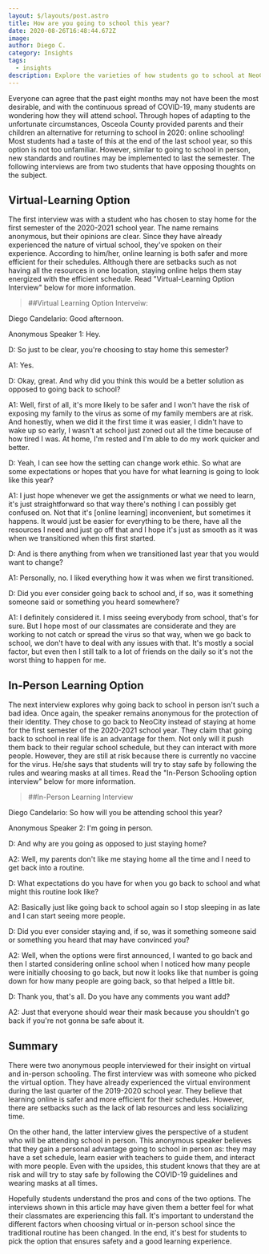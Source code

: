 ```yaml
---
layout: $/layouts/post.astro
title: How are you going to school this year?
date: 2020-08-26T16:48:44.672Z
image:
author: Diego C.
category: Insights
tags:
  - insights
description: Explore the varieties of how students go to school at NeoCity Academy
---
```


Everyone can agree that the past eight months may not have been the most desirable, and with the continuous spread of COVID-19, many students are wondering how they will attend school. Through hopes of adapting to the unfortunate circumstances, Osceola County provided parents and their children an alternative for returning to school in 2020: online schooling! Most students had a taste of this at the end of the last school year, so this option is not too unfamiliar. However, similar to going to school in person, new standards and routines may be implemented to last the semester. The following interviews are from two students that have opposing thoughts on the subject.

## Virtual-Learning Option

The first interview was with a student who has chosen to stay home for the first semester of the 2020-2021 school year. The name remains anonymous, but their opinions are clear. Since they have already experienced the nature of virtual school, they've spoken on their experience. According to him/her, online learning is both safer and more efficient for their schedules. Although there are setbacks such as not having all the resources in one location, staying online helps them stay energized with the efficient schedule. Read "Virtual-Learning Option Interview" below for more information.

> ##Virtual Learning Option Interveiw:

Diego Candelario: Good afternoon.

Anonymous Speaker 1: Hey.

D: So just to be clear, you're choosing to stay home this semester?

A1: Yes.

D: Okay, great. And why did you think this would be a better solution as opposed to going back to school?

A1: Well, first of all, it's more likely to be safer and I won't have the risk of exposing my family to the virus as some of my family members are at risk. And honestly, when we did it the first time it was easier, I didn't have to wake up so early, I wasn't at school just zoned out all the time because of how tired I was. At home, I'm rested and I'm able to do my work quicker and better.

D: Yeah, I can see how the setting can change work ethic. So what are some expectations or hopes that you have for what learning is going to look like this year?

A1: I just hope whenever we get the assignments or what we need to learn, it's just straightforward so that way there's nothing I can possibly get confused on. Not that it's [online learning] inconvenient, but sometimes it happens. It would just be easier for everything to be there, have all the resources I need and just go off that and I hope it's just as smooth as it was when we transitioned when this first started.

D: And is there anything from when we transitioned last year that you would want to change?

A1: Personally, no. I liked everything how it was when we first transitioned.

D: Did you ever consider going back to school and, if so, was it something someone said or something you heard somewhere?

A1: I definitely considered it. I miss seeing everybody from school, that's for sure. But I hope most of our classmates are considerate and they are working to not catch or spread the virus so that way, when we go back to school, we don't have to deal with any issues with that. It's mostly a social factor, but even then I still talk to a lot of friends on the daily so it's not the worst thing to happen for me.

## In-Person Learning Option

The next interview explores why going back to school in person isn't such a bad idea. Once again, the speaker remains anonymous for the protection of their identity. They chose to go back to NeoCity instead of staying at home for the first semester of the 2020-2021 school year. They claim that going back to school in real life is an advantage for them. Not only will it push them back to their regular school schedule, but they can interact with more people. However, they are still at risk because there is currently no vaccine for the virus. He/she says that students will try to stay safe by following the rules and wearing masks at all times. Read the "In-Person Schooling option interview" below for more information.

> ##In-Person Learning Interview

Diego Candelario: So how will you be attending school this year?

Anonymous Speaker 2: I'm going in person.

D: And why are you going as opposed to just staying home?

A2: Well, my parents don't like me staying home all the time and I need to get back into a routine.

D: What expectations do you have for when you go back to school and what might this routine look like?

A2: Basically just like going back to school again so I stop sleeping in as late and I can start seeing more people.

D: Did you ever consider staying and, if so, was it something someone said or something you heard that may have convinced you?

A2: Well, when the options were first announced, I wanted to go back and then I started considering online school when I noticed how many people were initially choosing to go back, but now it looks like that number is going down for how many people are going back, so that helped a little bit.

D: Thank you, that's all. Do you have any comments you want add?

A2: Just that everyone should wear their mask because you shouldn't go back if you're not gonna be safe about it.

## Summary

There were two anonymous people interviewed for their insight on virtual and in-person schooling. The first interview was with someone who picked the virtual option. They have already experienced the virtual environment during the last quarter of the 2019-2020 school year. They believe that learning online is safer and more efficient for their schedules. However, there are setbacks such as the lack of lab resources and less socializing time.

On the other hand, the latter interview gives the perspective of a student who will be attending school in person. This anonymous speaker believes that they gain a personal advantage going to school in person as: they may have a set schedule, learn easier with teachers to guide them, and interact with more people. Even with the upsides, this student knows that they are at risk and will try to stay safe by following the COVID-19 guidelines and wearing masks at all times.

Hopefully students understand the pros and cons of the two options. The interviews shown in this article may have given them a better feel for what their classmates are experiencing this fall. It's important to understand the different factors when choosing virtual or in-person school since the traditional routine has been changed. In the end, it's best for students to pick the option that ensures safety and a good learning experience.
